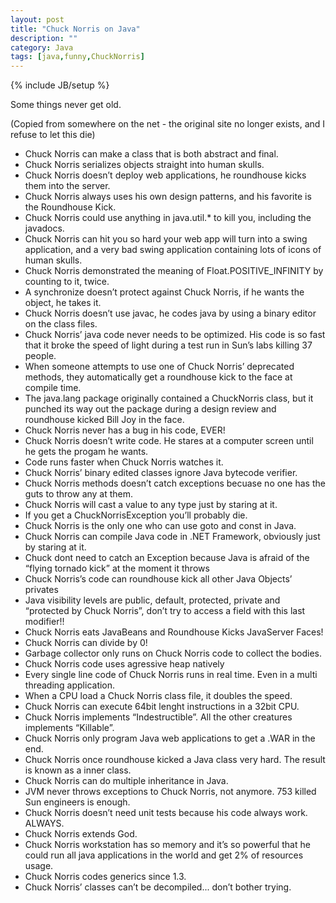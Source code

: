 ```yaml
---
layout: post
title: "Chuck Norris on Java"
description: ""
category: Java
tags: [java,funny,ChuckNorris]
---
```

{% include JB/setup %}

Some things never get old.

(Copied from somewhere on the net - the original site no longer exists, and I refuse to let this die)

* Chuck Norris can make a class that is both abstract and final.
* Chuck Norris serializes objects straight into human skulls.
* Chuck Norris doesn’t deploy web applications, he roundhouse kicks them into the server.
* Chuck Norris always uses his own design patterns, and his favorite is the Roundhouse Kick.
* Chuck Norris could use anything in java.util.* to kill you, including the javadocs.
* Chuck Norris can hit you so hard your web app will turn into a swing application, and a very bad swing application containing lots of icons of human skulls.
* Chuck Norris demonstrated the meaning of Float.POSITIVE_INFINITY by counting to it, twice.
* A synchronize doesn’t protect against Chuck Norris, if he wants the object, he takes it.
* Chuck Norris doesn’t use javac, he codes java by using a binary editor on the class files.
* Chuck Norris’ java code never needs to be optimized. His code is so fast that it broke the speed of light during a test run in Sun’s labs killing 37 people.
* When someone attempts to use one of Chuck Norris’ deprecated methods, they automatically get a roundhouse kick to the face at compile time.
* The java.lang package originally contained a ChuckNorris class, but it punched its way out the package during a design review and roundhouse kicked Bill Joy in the face.
* Chuck Norris never has a bug in his code, EVER!
* Chuck Norris doesn’t write code. He stares at a computer screen until he gets the progam he wants.
* Code runs faster when Chuck Norris watches it.
* Chuck Norris’ binary edited classes ignore Java bytecode verifier.
* Chuck Norris methods doesn’t catch exceptions becuase no one has the guts to throw any at them.
* Chuck Norris will cast a value to any type just by staring at it.
* If you get a ChuckNorrisException you’ll probably die.
* Chuck Norris is the only one who can use goto and const in Java.
* Chuck Norris can compile Java code in .NET Framework, obviously just by staring at it.
* Chuck dont need to catch an Exception because Java is afraid of the “flying tornado kick” at the moment it throws
* Chuck Norris’s code can roundhouse kick all other Java Objects’ privates
* Java visibility levels are public, default, protected, private and “protected by Chuck Norris”, don’t try to access a field with this last modifier!!
* Chuck Norris eats JavaBeans and Roundhouse Kicks JavaServer Faces!
* Chuck Norris can divide by 0!
* Garbage collector only runs on Chuck Norris code to collect the bodies.
* Chuck Norris code uses agressive heap natively
* Every single line code of Chuck Norris runs in real time. Even in a multi threading application.
* When a CPU load a Chuck Norris class file, it doubles the speed.
* Chuck Norris can execute 64bit lenght instructions in a 32bit CPU.
* Chuck Norris implements “Indestructible”. All the other creatures implements “Killable”.
* Chuck Norris only program Java web applications to get a .WAR in the end.
* Chuck Norris once roundhouse kicked a Java class very hard. The result is known as a inner class.
* Chuck Norris can do multiple inheritance in Java.
* JVM never throws exceptions to Chuck Norris, not anymore. 753 killed Sun engineers is enough.
* Chuck Norris doesn’t need unit tests because his code always work. ALWAYS.
* Chuck Norris extends God.
* Chuck Norris workstation has so memory and it’s so powerful that he could run all java applications in the world and get 2% of resources usage.
* Chuck Norris codes generics since 1.3.
* Chuck Norris’ classes can’t be decompiled... don’t bother trying.
